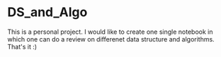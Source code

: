 # DS_and_Algo

This is a personal project. I would like to create one single notebook in which one can do a review on differenet data structure and algorithms. That's it :)
